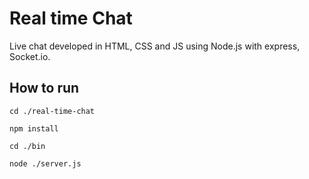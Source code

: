 <h1>Real time Chat</h1>

Live chat developed in HTML, CSS and JS using Node.js with express, Socket.io.


## How to run

<code>cd ./real-time-chat</code>

<code>npm install</code>

<code>cd ./bin</code>

<code>node ./server.js</code>
